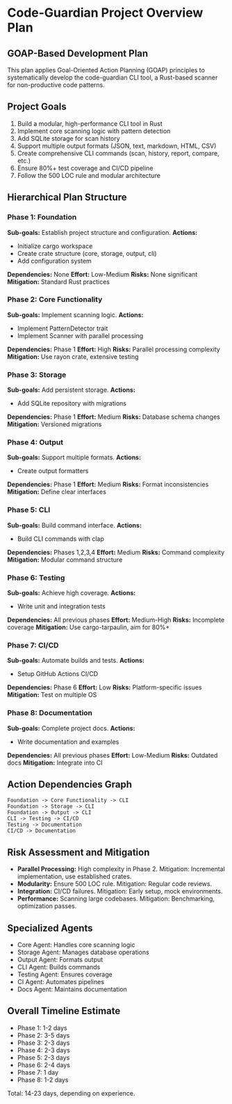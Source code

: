 # Code-Guardian Project Overview Plan

## GOAP-Based Development Plan

This plan applies Goal-Oriented Action Planning (GOAP) principles to systematically develop the code-guardian CLI tool, a Rust-based scanner for non-productive code patterns.

## Project Goals
1. Build a modular, high-performance CLI tool in Rust
2. Implement core scanning logic with pattern detection
3. Add SQLite storage for scan history
4. Support multiple output formats (JSON, text, markdown, HTML, CSV)
5. Create comprehensive CLI commands (scan, history, report, compare, etc.)
6. Ensure 80%+ test coverage and CI/CD pipeline
7. Follow the 500 LOC rule and modular architecture

## Hierarchical Plan Structure

### Phase 1: Foundation
**Sub-goals:** Establish project structure and configuration.
**Actions:**
- Initialize cargo workspace
- Create crate structure (core, storage, output, cli)
- Add configuration system

**Dependencies:** None
**Effort:** Low-Medium
**Risks:** None significant
**Mitigation:** Standard Rust practices

### Phase 2: Core Functionality
**Sub-goals:** Implement scanning logic.
**Actions:**
- Implement PatternDetector trait
- Implement Scanner with parallel processing

**Dependencies:** Phase 1
**Effort:** High
**Risks:** Parallel processing complexity
**Mitigation:** Use rayon crate, extensive testing

### Phase 3: Storage
**Sub-goals:** Add persistent storage.
**Actions:**
- Add SQLite repository with migrations

**Dependencies:** Phase 1
**Effort:** Medium
**Risks:** Database schema changes
**Mitigation:** Versioned migrations

### Phase 4: Output
**Sub-goals:** Support multiple formats.
**Actions:**
- Create output formatters

**Dependencies:** Phase 1
**Effort:** Medium
**Risks:** Format inconsistencies
**Mitigation:** Define clear interfaces

### Phase 5: CLI
**Sub-goals:** Build command interface.
**Actions:**
- Build CLI commands with clap

**Dependencies:** Phases 1,2,3,4
**Effort:** Medium
**Risks:** Command complexity
**Mitigation:** Modular command structure

### Phase 6: Testing
**Sub-goals:** Achieve high coverage.
**Actions:**
- Write unit and integration tests

**Dependencies:** All previous phases
**Effort:** Medium-High
**Risks:** Incomplete coverage
**Mitigation:** Use cargo-tarpaulin, aim for 80%+

### Phase 7: CI/CD
**Sub-goals:** Automate builds and tests.
**Actions:**
- Setup GitHub Actions CI/CD

**Dependencies:** Phase 6
**Effort:** Low
**Risks:** Platform-specific issues
**Mitigation:** Test on multiple OS

### Phase 8: Documentation
**Sub-goals:** Complete project docs.
**Actions:**
- Write documentation and examples

**Dependencies:** All previous phases
**Effort:** Low-Medium
**Risks:** Outdated docs
**Mitigation:** Integrate into CI

## Action Dependencies Graph

```
Foundation -> Core Functionality -> CLI
Foundation -> Storage -> CLI
Foundation -> Output -> CLI
CLI -> Testing -> CI/CD
Testing -> Documentation
CI/CD -> Documentation
```

## Risk Assessment and Mitigation

- **Parallel Processing:** High complexity in Phase 2. Mitigation: Incremental implementation, use established crates.
- **Modularity:** Ensure 500 LOC rule. Mitigation: Regular code reviews.
- **Integration:** CI/CD failures. Mitigation: Early setup, mock environments.
- **Performance:** Scanning large codebases. Mitigation: Benchmarking, optimization passes.

## Specialized Agents

- Core Agent: Handles core scanning logic
- Storage Agent: Manages database operations
- Output Agent: Formats output
- CLI Agent: Builds commands
- Testing Agent: Ensures coverage
- CI Agent: Automates pipelines
- Docs Agent: Maintains documentation

## Overall Timeline Estimate

- Phase 1: 1-2 days
- Phase 2: 3-5 days
- Phase 3: 2-3 days
- Phase 4: 2-3 days
- Phase 5: 2-3 days
- Phase 6: 2-4 days
- Phase 7: 1 day
- Phase 8: 1-2 days

Total: 14-23 days, depending on experience.